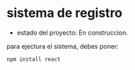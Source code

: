 <h1>sistema de registro</h1>

- estado del proyecto: En construccion.

para ejectura el sistema, debes poner:

```npm install react```
